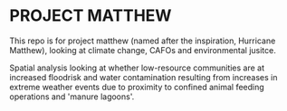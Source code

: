 # PROJECT MATTHEW

This repo is for project matthew (named after the inspiration, Hurricane Matthew), looking at climate change, CAFOs and environmental jusitce.

Spatial analysis looking at whether low-resource communities are at increased floodrisk and water contamination resulting from increases in extreme weather events due to proximity to confined animal feeding operations and 'manure lagoons'.
